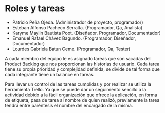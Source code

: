 # Roles y tareas
- Patricio Peña Ojeda. (Administrador de proyecto, programador)
- Esteban Alfonso Pacheco Serralta. (Programador, Qa, Analista)
- Karyme Maylin Bautista Poot. (Diseñador, Programador, Documentador)
- Emanuel Rafael Chávez Bagundo. (Programador, Diseñador, Documentador)
- Lourdes Gabriela Batun Ceme. (Programador, Qa, Tester)

A cada miembro del equipo le es asignado tareas que son sacadas del Product Backlog que nos proporcionan las historias de usuario. Cada tarea tiene su propia prioridad y complejidad definida, se divide de tal forma que cada integrante tiene un balance en tareas.

Para llevar un control de las tareas cumplidas y por realizar se utiliza la herramienta Trello. Ya que se puede dar un seguimiento sencillo a la actividad debido a la fácil organización que ofrece la aplicación, en forma de etiqueta, pasa de tarea al nombre de quien realizó, previamente la tarea tendrá entre paréntesis el nombre del encargado 
de la misma.

